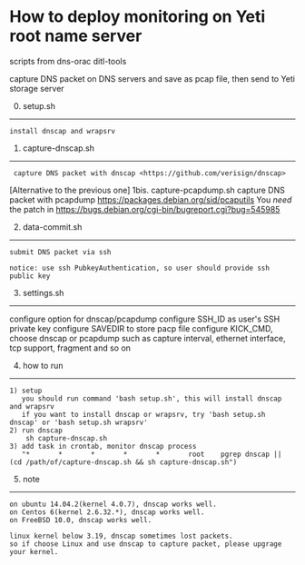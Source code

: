 # How to deploy monitoring on Yeti root name server


 scripts from dns-orac ditl-tools

 capture DNS packet on DNS servers and save as pcap file, then send to Yeti
 storage server


0. setup.sh
------------
    install dnscap and wrapsrv

1. capture-dnscap.sh
------------
     capture DNS packet with dnscap <https://github.com/verisign/dnscap>
[Alternative to the previous one]
1bis. capture-pcapdump.sh
     capture DNS packet with pcapdump
     <https://packages.debian.org/sid/pcaputils> You *need* the patch
     in <https://bugs.debian.org/cgi-bin/bugreport.cgi?bug=545985>
     
2. data-commit.sh
------------
    submit DNS packet via ssh
    
    notice: use ssh PubkeyAuthentication, so user should provide ssh public key

3. settings.sh
------------
   configure option for dnscap/pcapdump 
   configure SSH_ID as user's SSH private key
   configure SAVEDIR to store pacp file
   configure KICK_CMD, choose dnscap or pcapdump
   such as capture interval, ethernet interface, tcp support, fragment and so on

4. how to run
------------
    1) setup
       you should run command 'bash setup.sh', this will install dnscap and wrapsrv
       if you want to install dnscap or wrapsrv, try 'bash setup.sh dnscap' or 'bash setup.sh wrapsrv'
    2) run dnscap
        sh capture-dnscap.sh
    3) add task in crontab, monitor dnscap process
       "*       *       *       *       *       root	pgrep dnscap || (cd /path/of/capture-dnscap.sh && sh capture-dnscap.sh")


5. note
------------
    on ubuntu 14.04.2(kernel 4.0.7), dnscap works well.
    on Centos 6(kernel 2.6.32.*), dnscap works well.
    on FreeBSD 10.0, dnscap works well.
	
    linux kernel below 3.19, dnscap sometimes lost packets.
    so if choose Linux and use dnscap to capture packet, please upgrage your kernel.
